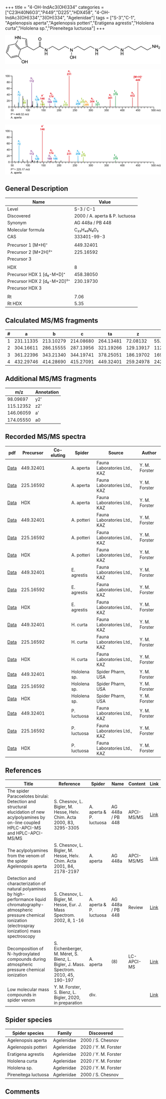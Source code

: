 +++
title = "4-OH-IndAc3(OH)334"
categories = ["C23H40N6O3","P449","D225","HDX458",
"4-OH-IndAc3(OH)334","3(OH)334",
"Agelenidae"]
tags = ["S-3","C-1",
"Agelenopsis aperta","Agelenopsis potteri","Eratigena agrestis","Hololena curta","Hololena sp.","Pireneitega luctuosa"]
+++

![](/img/4-OH-IndAc3(OH)334.png)

![](/img_MSMS/449_4-OH-IndAc3(OH)334_Aa.png?classes=border)

![](/img_MSMS/449_4-OH-IndAc3(OH)334_Aa_2.png?classes=border)

## General Description

| Name                        | Value                          |
|-----------------------------|--------------------------------|
| Level                       | S-3 / C-1                             |
| Discovered                  | 2000 / A. aperta & P. luctuosa |
| Synonym                     | AG 448a / PB 448               |
| Molecular formula           | C₂₃H₄₀N₆O₃                     |
| CAS                         | 333401-99-3                    |
|                             |                                |
| Precursor 1 [M+H]⁺          | 449.32401                      |
| Precursor 2 [M+2H]²⁺        | 225.16592                      |
| Precursor 3                 |                                |
|                             |                                |
| HDX                         | 8                              |
| Precursor HDX 1 [d₈-M+D]⁺   | 458.38050                      |
| Precursor HDX 2 [d₈-M+2D]²⁺ | 230.19730                      |
| Precursor HDX 3             |                                |
|                             |                                |
| Rt                          | 7.06                           |
| Rt HDX                      | 5.35                           |

## Calculated MS/MS fragments

| # | a         | b         | c         | ta        | z         | y         | tz        |
|---|-----------|-----------|-----------|-----------|-----------|-----------|-----------|
| 1 | 231.11335 | 213.10279 | 214.08680 | 264.13481 | 72.08132  | 55.05477  | 89.10787  |
| 2 | 304.16611 | 286.15555 | 287.13956 | 321.19266 | 129.13917 | 112.11262 | 146.16572 |
| 3 | 361.22396 | 343.21340 | 344.19741 | 378.25051 | 186.19702 | 169.17047 | 219.21848 |
| 4 | 432.29746 | 414.28690 | 415.27091 | 449.32401 | 259.24978 | 242.22323 | 276.27633 |

## Additional MS/MS fragments

| m/z       | Annotation |
|-----------|------------|
| 98.09697  | y2'        |
| 115.12352 | z2'        |
| 146.06059 | a'         |
| 174.05550 | a0         |

## Recorded MS/MS spectra

| pdf                                                     | Precursor | Co-eluting | Spider    | Source                       | Author        |
|---------------------------------------------------------|-----------|------------|-----------|------------------------------|---------------|
| [Data](/pdf/A-aperta/449_4-OH-IndAc3(OH)334_Aa.pdf)     | 449.32401 |            | A. aperta | Fauna Laboratories Ltd., KAZ | Y. M. Forster |
| [Data](/pdf/A-aperta/449_4-OH-IndAc3(OH)334_Aa_2.pdf)   | 225.16592 |            | A. aperta | Fauna Laboratories Ltd., KAZ | Y. M. Forster |
| [Data](/pdf/A-aperta/449_4-OH-IndAc3(OH)334_Aa_HDX.pdf) | HDX       |            | A. aperta | Fauna Laboratories Ltd., KAZ | Y. M. Forster |
| [Data](/pdf/A-potteri/449_4-OH-IndAc3(OH)334_Ap.pdf) | 449.32401 |           | A. potteri | Fauna Laboratories Ltd., KAZ | Y. M. Forster |
| [Data](/pdf/A-potteri/449_4-OH-IndAc3(OH)334_Ap_2.pdf) | 225.16592 |           | A. potteri | Fauna Laboratories Ltd., KAZ | Y. M. Forster |
| [Data](/pdf/A-potteri/449_4-OH-IndAc3(OH)334_Ap_HDX.pdf) | HDX |           | A. potteri | Fauna Laboratories Ltd., KAZ | Y. M. Forster |
| [Data](/pdf/E-agrestis/449_4-OH-IndAc3(OH)334_Ea.pdf) | 449.32401 |            | E. agrestis | Fauna Laboratories Ltd., KAZ | Y. M. Forster |
| [Data](/pdf/E-agrestis/449_4-OH-IndAc3(OH)334_Ea_2.pdf) | 225.16592 |            | E. agrestis | Fauna Laboratories Ltd., KAZ | Y. M. Forster |
| [Data](/pdf/E-agrestis/449_4-OH-IndAc3(OH)334_Ea_HDX.pdf) | HDX |            | E. agrestis | Fauna Laboratories Ltd., KAZ | Y. M. Forster |
| [Data](/pdf/H-curta/449_4-OH-IndAc3(OH)334_Hc.pdf) | 449.32401 |           | H. curta | Fauna Laboratories Ltd., KAZ | Y. M. Forster |
| [Data](/pdf/H-curta/449_4-OH-IndAc3(OH)334_Hc_2.pdf) | 225.16592 |           | H. curta | Fauna Laboratories Ltd., KAZ | Y. M. Forster |
| [Data](/pdf/H-curta/449_4-OH-IndAc3(OH)334_Hc_HDX.pdf) | HDX |           | H. curta | Fauna Laboratories Ltd., KAZ | Y. M. Forster |
| [Data](/pdf/Hololena-sp/449_4-OH-IndAc3(OH)334_Ho-sp.pdf) | 449.32401  |           | Hololena sp. | Spider Pharm, USA | Y. M. Forster |
| [Data](/pdf/Hololena-sp/449_4-OH-IndAc3(OH)334_Ho-sp_2.pdf) | 225.16592  |           | Hololena sp. | Spider Pharm, USA | Y. M. Forster |
| [Data](/pdf/Hololena-sp/449_4-OH-IndAc3(OH)334_Ho-sp_HDX.pdf) | HDX |           | Hololena sp. | Spider Pharm, USA | Y. M. Forster |
| [Data](/pdf/P-luctuosa/449_4-OH-IndAc3(OH)334_Pl.pdf) | 449.32401  |           | P. luctuosa | Fauna Laboratories Ltd., KAZ | Y. M. Forster |
| [Data](/pdf/P-luctuosa/449_4-OH-IndAc3(OH)334_Pl_2.pdf) | 225.16592  |           | P. luctuosa | Fauna Laboratories Ltd., KAZ | Y. M. Forster |
| [Data](/pdf/P-luctuosa/449_4-OH-IndAc3(OH)334_Pl_HDX.pdf) | HDX  |           | P. luctuosa | Fauna Laboratories Ltd., KAZ | Y. M. Forster |


## References

| Title                                                                                                                                                                               | Reference                                                                            | Spider                  | Name             | Content    | Link                                                                                                                           |
|-------------------------------------------------------------------------------------------------------------------------------------------------------------------------------------|--------------------------------------------------------------------------------------|-------------------------|------------------|------------|--------------------------------------------------------------------------------------------------------------------------------|
| The spider Paracoelotes birulai: Detection and structural elucidation of new acylpolyamines by on-line coupled HPLC-APCI-MS and HPLC-APCI-MS/MS                                     | S. Chesnov, L. Bigler, M. Hesse, Helv. Chim. Acta 2000, 83, 3295-3305                | A. aperta & P. luctuosa | AG 448a / PB 448 | APCI-MS/MS | [Link](https://onlinelibrary.wiley.com/doi/abs/10.1002/1522-2675%2820001220%2983%3A12%3C3295%3A%3AAID-HLCA3295%3E3.0.CO%3B2-1) |
| The acylpolyamines from the venom of the spider Agelenopsis aperta                                                                                                                  | S. Chesnov, L. Bigler, M. Hesse, Helv. Chim. Acta 2001, 84, 2178-2197                | A. aperta               | AG 448a          | APCI-MS/MS | [Link](https://onlinelibrary.wiley.com/doi/abs/10.1002/1522-2675%2820010815%2984%3A8%3C2178%3A%3AAID-HLCA2178%3E3.0.CO%3B2-N)  |
| Detection and characterization of natural polyamines by high-performance liquid chromatography-atmospheric pressure chemical ionization (electrospray ionization) mass spectroscopy | S. Chesnov, L. Bigler, M. Hesse, Eur. J. Mass Spectrom. 2002, 8, 1-16                | A. aperta & P. luctuosa | AG 448a / PB 448 | Review     | [Link](https://journals.sagepub.com/doi/abs/10.1255/ejms.467)                                                                  |
| Decomposition of N-hydroxylated compounds during atmospheric pressure chemical ionization                                                                                           | S. Eichenberger, M. Méret, S. Bienz, L. Bigler, J. Mass. Spectrom. 2010, 45, 190-197 | A. aperta               | (8)              | LC-APCI-MS | [Link](https://onlinelibrary.wiley.com/doi/full/10.1002/jms.1703)                                                              |
| Low molecular mass compounds in spider venom      | Y. M. Forster, S. Bienz, L. Bigler, 2020, in preparation          | div.       |   |   | [Link](unknown) |

## Spider species

| Spider species       | Family     | Discovered        |
|----------------------|------------|-------------------|
| Agelenopsis aperta   | Agelenidae | 2000 / S. Chesnov |
| Agelenopsis potteri | Agelenidae | 2020 / Y. M. Forster |
| Eratigena agrestis | Agelenidae | 2020 / Y. M. Forster |
| Hololena curta | Agelenidae | 2020 / Y. M. Forster |
| Hololena sp. | Agelenidae | 2020 / Y. M. Forster |
| Pireneitega luctuosa | Agelenidae | 2000 / S. Chesnov |

## Comments